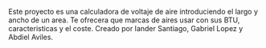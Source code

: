 Este proyecto es una calculadora de voltaje de aire introduciendo el largo y ancho de un area. Te ofrecera que marcas de aires usar con sus BTU, caracteristicas y el coste. Creado por Iander Santiago, Gabriel Lopez y Abdiel Aviles.
